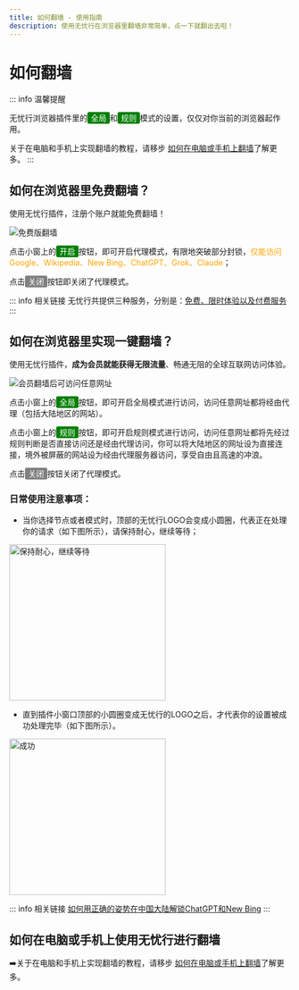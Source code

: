 ```yaml
---
title: 如何翻墙 - 使用指南
description: 使用无忧行在浏览器里翻墙非常简单，点一下就翻出去啦！
---
```


# 如何翻墙

::: info 温馨提醒

无忧行浏览器插件里的<span style="background-color:green; color:white; padding:2px 6px; border-radius:3px;">全局</span>和<span style="background-color:green; color:white; padding:2px 6px; border-radius:3px;">规则</span>模式的设置，仅仅对你当前的浏览器起作用。

关于在电脑和手机上实现翻墙的教程，请移步 [如何在电脑或手机上翻墙](/devices/pc-mobile)了解更多。
:::

## 如何在浏览器里免费翻墙？

使用无忧行插件，注册个账户就能免费翻墙！

![免费版翻墙](/images/image_spaces_2FtaiByLw8cj0IZKJTlaiM_2Fuploads_2FjlY9kf0MMYiw6POXkNyC_2Fimage_2.png)

点击小窗上的<span style="background-color:green; color:white; padding:2px 6px; border-radius:3px;">开启</span>按钮，即可开启代理模式，有限地突破部分封锁，<span style="color:orange;">仅能访问Google、Wikipedia、New Bing、ChatGPT、Grok、Claude</span>；

点击<span style="background-color:grey; color:white; padding:2px 6px; border-radius:3px;">关闭</span>按钮即关闭了代理模式。

::: info 相关链接
无忧行共提供三种服务，分别是：[免费、限时体验以及付费服务](/guide/services)
:::

## 如何在浏览器里实现一键翻墙？

使用无忧行插件，**成为会员就能获得无限流量**、畅通无阻的全球互联网访问体验。

![会员翻墙后可访问任意网址](/images/image_spaces_2FtaiByLw8cj0IZKJTlaiM_2Fuploads_2FfbQg0ayrr74bF0hLZJF3_2Fimage_3.png)

点击小窗上的<span style="background-color:green; color:white; padding:2px 6px; border-radius:3px;">全局</span>按钮，即可开启全局模式进行访问，访问任意网址都将经由代理（包括大陆地区的网站）。

点击小窗上的<span style="background-color:green; color:white; padding:2px 6px; border-radius:3px;">规则</span>按钮，即可开启规则模式进行访问，访问任意网址都将先经过规则判断是否直接访问还是经由代理访问，你可以将大陆地区的网址设为直接连接，境外被屏蔽的网站设为经由代理服务器访问，享受自由且高速的冲浪。

点击<span style="background-color:grey; color:white; padding:2px 6px; border-radius:3px;">关闭</span>按钮关闭了代理模式。

### 日常使用注意事项：

* 当你选择节点或者模式时，顶部的无忧行LOGO会变成小圆圈，代表正在处理你的请求（如下图所示），请保持耐心，继续等待；

<img src="/images/image_spaces_2FtaiByLw8cj0IZKJTlaiM_2Fuploads_2FEPZl6HpdHgrDpHRkosCo_2Fimage_1.png" alt="保持耐心，继续等待" width="280">

* 直到插件小窗口顶部的小圆圈变成无忧行的LOGO之后，才代表你的设置被成功处理完毕（如下图所示）。

<img src="/images/image_spaces_2FtaiByLw8cj0IZKJTlaiM_2Fuploads_2FjJaTdcf57Qe8ztpIXKGl_2Fimage_2.png" alt="成功" width="280">

::: info 相关链接
[如何用正确的姿势在中国大陆解锁ChatGPT和New Bing](/guide/chatgpt-access)
:::

## 如何在电脑或手机上使用无忧行进行翻墙

➡️关于在电脑和手机上实现翻墙的教程，请移步 [如何在电脑或手机上翻墙](/devices/pc-mobile)了解更多。
